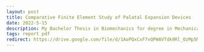 ```yaml
---
layout: post
title: Comparative Finite Element Study of Palatal Expansion Devices
date: 2022-5-15
description: My Bachelor Thesis in Biomechanics for degree in Mechanical Engineering.
tags: report pdf
redirect: https://drive.google.com/file/d/1AoPQxCxF7vQPWAVTdk9Rl_OzMp5MSSq9/view?usp=share_link
---
```

